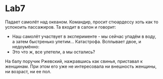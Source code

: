 # Lab7
Падает самолёт над океаном. Командир, просит стюардессу хоть как то успокоить пассажиров. Та входит в салон и говорит:
- Наш самолёт участвует в эксперименте - мы сейчас упадём в воду, а затем быстренько улетим...
Катастрофа. Всплывает двое, и недоумённо:
- Это что ж, все улетели, а мы остались?

На балу поручик Ржевский, нажравшись как свинья, приставал к женщинам.
При этом его уже не интересовала ни внешность женщины, ни возраст,
ни ее пол.